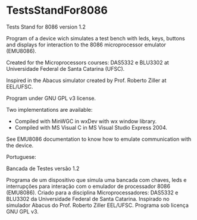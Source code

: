# TestsStandFor8086

Tests Stand for 8086 version 1.2

Program of a device wich simulates a test bench with leds, keys, buttons and displays for interaction to the 8086 microprocessor emulator (EMU8086).

Created for the Microprocessors courses: DAS5332 e BLU3302 at Universidade Federal de Santa Catarina (UFSC).

Inspired in the Abacus simulator created by Prof. Roberto Ziller at EEL/UFSC.

Program under GNU GPL v3 license.

Two implementations are available:
 - Compiled with MinWGC in wxDev with wx window library. 
 - Compiled with MS Visual C in MS Visual Studio Express 2004.

See EMU8086 documentation to know how to emulate communication with the device.


Portuguese:

Bancada de Testes versão 1.2 

Programa de um dispositivo que simula uma bancada com chaves, leds e interrupções para interação com o emulador de processador 8086 (EMU8086).
Criado para a disciplina Microprocessadores: DAS5332 e BLU3302 da Universidade Federal de Santa Catarina.
Inspirado no simulador Abacus do Prof. Roberto Ziller EEL/UFSC.
Programa sob licença GNU GPL v3.
